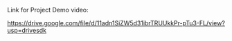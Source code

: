 Link for Project Demo video:

https://drive.google.com/file/d/11adn1SiZW5d31ibrTRUUkkPr-pTu3-FL/view?usp=drivesdk